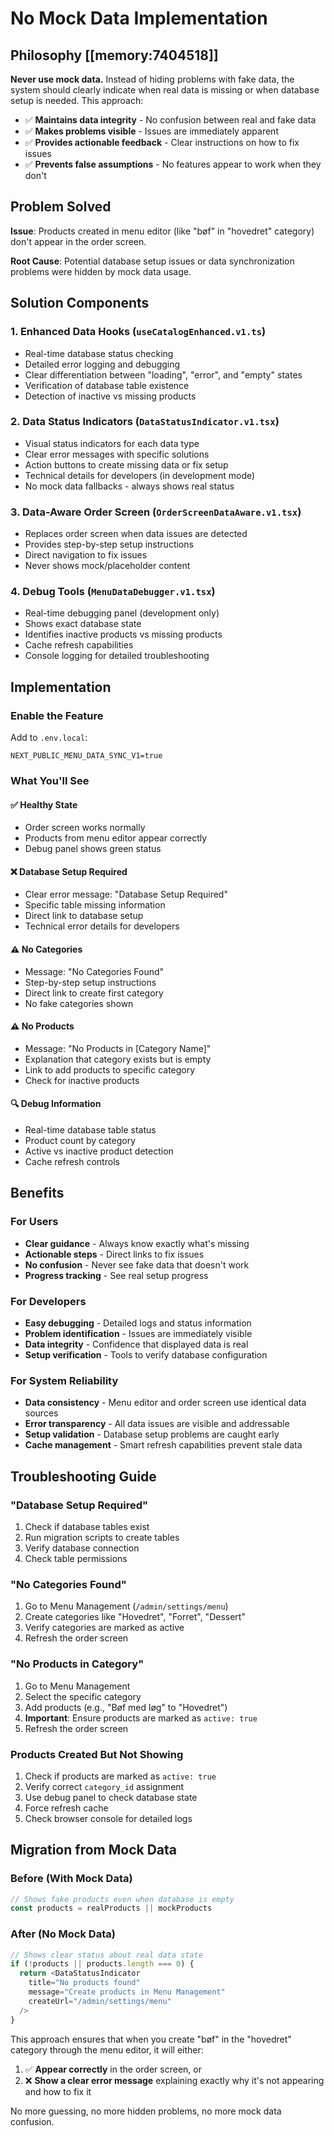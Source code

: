 # No Mock Data Implementation

## Philosophy [[memory:7404518]]
**Never use mock data.** Instead of hiding problems with fake data, the system should clearly indicate when real data is missing or when database setup is needed. This approach:

- ✅ **Maintains data integrity** - No confusion between real and fake data
- ✅ **Makes problems visible** - Issues are immediately apparent
- ✅ **Provides actionable feedback** - Clear instructions on how to fix issues
- ✅ **Prevents false assumptions** - No features appear to work when they don't

## Problem Solved
**Issue**: Products created in menu editor (like "bøf" in "hovedret" category) don't appear in the order screen.

**Root Cause**: Potential database setup issues or data synchronization problems were hidden by mock data usage.

## Solution Components

### 1. Enhanced Data Hooks (`useCatalogEnhanced.v1.ts`)
- Real-time database status checking
- Detailed error logging and debugging
- Clear differentiation between "loading", "error", and "empty" states
- Verification of database table existence
- Detection of inactive vs missing products

### 2. Data Status Indicators (`DataStatusIndicator.v1.tsx`)
- Visual status indicators for each data type
- Clear error messages with specific solutions
- Action buttons to create missing data or fix setup
- Technical details for developers (in development mode)
- No mock data fallbacks - always shows real status

### 3. Data-Aware Order Screen (`OrderScreenDataAware.v1.tsx`)
- Replaces order screen when data issues are detected
- Provides step-by-step setup instructions
- Direct navigation to fix issues
- Never shows mock/placeholder content

### 4. Debug Tools (`MenuDataDebugger.v1.tsx`)
- Real-time debugging panel (development only)
- Shows exact database state
- Identifies inactive products vs missing products
- Cache refresh capabilities
- Console logging for detailed troubleshooting

## Implementation

### Enable the Feature
Add to `.env.local`:
```env
NEXT_PUBLIC_MENU_DATA_SYNC_V1=true
```

### What You'll See

#### ✅ **Healthy State**
- Order screen works normally
- Products from menu editor appear correctly
- Debug panel shows green status

#### ❌ **Database Setup Required**
- Clear error message: "Database Setup Required"
- Specific table missing information
- Direct link to database setup
- Technical error details for developers

#### ⚠️ **No Categories**
- Message: "No Categories Found"
- Step-by-step setup instructions
- Direct link to create first category
- No fake categories shown

#### ⚠️ **No Products**
- Message: "No Products in [Category Name]"
- Explanation that category exists but is empty
- Link to add products to specific category
- Check for inactive products

#### 🔍 **Debug Information**
- Real-time database table status
- Product count by category
- Active vs inactive product detection
- Cache refresh controls

## Benefits

### For Users
- **Clear guidance** - Always know exactly what's missing
- **Actionable steps** - Direct links to fix issues
- **No confusion** - Never see fake data that doesn't work
- **Progress tracking** - See real setup progress

### For Developers
- **Easy debugging** - Detailed logs and status information
- **Problem identification** - Issues are immediately visible
- **Data integrity** - Confidence that displayed data is real
- **Setup verification** - Tools to verify database configuration

### For System Reliability
- **Data consistency** - Menu editor and order screen use identical data sources
- **Error transparency** - All data issues are visible and addressable
- **Setup validation** - Database setup problems are caught early
- **Cache management** - Smart refresh capabilities prevent stale data

## Troubleshooting Guide

### "Database Setup Required"
1. Check if database tables exist
2. Run migration scripts to create tables
3. Verify database connection
4. Check table permissions

### "No Categories Found"
1. Go to Menu Management (`/admin/settings/menu`)
2. Create categories like "Hovedret", "Forret", "Dessert"
3. Verify categories are marked as active
4. Refresh the order screen

### "No Products in Category"
1. Go to Menu Management
2. Select the specific category
3. Add products (e.g., "Bøf med løg" to "Hovedret")
4. **Important**: Ensure products are marked as `active: true`
5. Refresh the order screen

### Products Created But Not Showing
1. Check if products are marked as `active: true`
2. Verify correct `category_id` assignment
3. Use debug panel to check database state
4. Force refresh cache
5. Check browser console for detailed logs

## Migration from Mock Data

### Before (With Mock Data)
```typescript
// Shows fake products even when database is empty
const products = realProducts || mockProducts
```

### After (No Mock Data)
```typescript
// Shows clear status about real data state
if (!products || products.length === 0) {
  return <DataStatusIndicator 
    title="No products found"
    message="Create products in Menu Management"
    createUrl="/admin/settings/menu"
  />
}
```

This approach ensures that when you create "bøf" in the "hovedret" category through the menu editor, it will either:
1. ✅ **Appear correctly** in the order screen, or
2. ❌ **Show a clear error message** explaining exactly why it's not appearing and how to fix it

No more guessing, no more hidden problems, no more mock data confusion.
